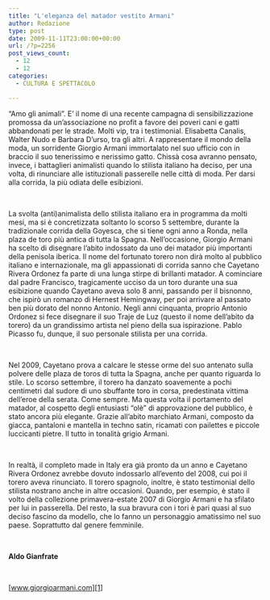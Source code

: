 ```yaml
---
title: "L'eleganza del matador vestito Armani"
author: Redazione
type: post
date: 2009-11-11T23:00:00+00:00
url: /?p=2256
post_views_count:
  - 12
  - 12
categories:
  - CULTURA E SPETTACOLO

---
```

&ldquo;Amo gli animali&rdquo;. E&#8217; il nome di una recente campagna di sensibilizzazione promossa da un&#8217;associazione no profit a favore dei poveri cani e gatti abbandonati per le strade. Molti vip, tra i testimonial. Elisabetta Canalis, Walter Nudo e Barbara D&#8217;urso, tra gli altri. A rappresentare il mondo della moda, un sorridente Giorgio Armani immortalato nel suo ufficio con in braccio il suo tenerissimo e nerissimo gatto. Chiss&agrave; cosa avranno pensato, invece, i battaglieri animalisti quando lo stilista italiano ha deciso, per una volta, di rinunciare alle istituzionali passerelle nelle citt&agrave; di moda. Per darsi alla corrida, la pi&ugrave; odiata delle esibizioni.

&nbsp;

La svolta (anti)animalista dello stilista italiano era in programma da molti mesi, ma si &egrave; concretizzata soltanto lo scorso 5 settembre, durante la tradizionale corrida della Goyesca, che si tiene ogni anno a Ronda, nella plaza de toro pi&ugrave; antica di tutta la Spagna. Nell&#8217;occasione, Giorgio Armani ha scelto di disegnare l&#8217;abito indossato da uno dei matador pi&ugrave; importanti della penisola iberica. Il nome del fortunato torero non dir&agrave; molto al pubblico italiano e internazionale, ma gli appassionati di corrida sanno che Cayetano Rivera Ordonez fa parte di una lunga stirpe di brillanti matador. A cominciare dal padre Francisco, tragicamente ucciso da un toro durante una sua esibizione quando Cayetano aveva solo 8 anni, passando per il bisnonno, che ispir&ograve; un romanzo di Hernest Hemingway, per poi arrivare al passato ben pi&ugrave; dorato del nonno Antonio. Negli anni cinquanta, proprio Antonio Ordonez si fece disegnare il suo Traje de Luz (questo il nome dell&#8217;abito da torero) da un grandissimo artista nel pieno della sua ispirazione. Pablo Picasso fu, dunque, il suo personale stilista per una corrida.

&nbsp;

Nel 2009, Cayetano prova a calcare le stesse orme del suo antenato sulla polvere delle plaza de toros di tutta la Spagna, anche per quanto riguarda lo stile. Lo scorso settembre, il torero ha danzato soavemente a pochi centimetri dal sudore di uno sbuffante toro in corsa, predestinata vittima dell&#8217;eroe della serata. Come sempre. Ma questa volta il portamento del matador, al cospetto degli entusiasti &ldquo;ol&egrave;&rdquo; di approvazione del pubblico, &egrave; stato ancora pi&ugrave; elegante. Grazie all&#8217;abito marchiato Armani, composto da giacca, pantaloni e mantella in techno satin, ricamati con pailettes e piccole luccicanti pietre. Il tutto in tonalit&agrave; grigio Armani.

&nbsp;

In realt&agrave;, il completo made in Italy era gi&agrave; pronto da un anno e Cayetano Rivera Ordonez avrebbe dovuto indossarlo all&#8217;evento del 2008, cui poi il torero aveva rinunciato. Il torero spagnolo, inoltre, &egrave; stato testimonial dello stilista nostrano anche in altre occasioni. Quando, per esempio, &egrave; stato il volto della collezione primavera&#45;estate 2007 di Giorgio Armani e ha sfilato per lui in passerella. Del resto, la sua bravura con i tori &egrave; pari quasi al suo deciso fascino da modello, che lo fanno un personaggio amatissimo nel suo paese. Soprattutto dal genere femminile.

&nbsp;

**Aldo Gianfrate**

&nbsp;

[www.giorgioarmani.com][1]

 [1]: https://www.giorgioarmani.com